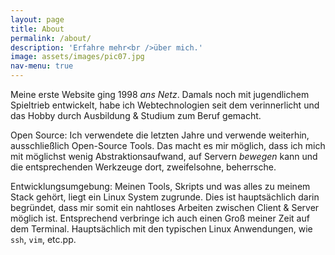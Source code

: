 ```yaml
---
layout: page
title: About
permalink: /about/
description: 'Erfahre mehr<br />über mich.'
image: assets/images/pic07.jpg
nav-menu: true
---
```


Meine erste Website ging 1998 *ans Netz*. Damals noch mit jugendlichem Spieltrieb entwickelt, habe ich Webtechnologien seit dem verinnerlicht und das Hobby durch Ausbildung & Studium zum Beruf gemacht.

Open Source: Ich verwendete die letzten Jahre und verwende weiterhin, ausschließlich Open-Source Tools. Das macht es mir möglich, dass ich mich mit möglichst wenig Abstraktionsaufwand, auf Servern *bewegen* kann und die entsprechenden Werkzeuge dort, zweifelsohne, beherrsche.

Entwicklungsumgebung: Meinen Tools, Skripts und was alles zu meinem Stack gehört, liegt ein Linux System zugrunde. Dies ist hauptsächlich darin begründet, dass mir somit ein nahtloses Arbeiten zwischen Client & Server möglich ist. Entsprechend verbringe ich auch einen Groß meiner Zeit auf dem Terminal. Hauptsächlich mit den typischen Linux Anwendungen, wie `ssh`, `vim`, etc.pp.
